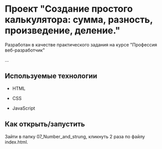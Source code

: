 # Проект "Создание простого калькулятора: сумма, разность, произведение, деление."

Разработан в качестве практического задания на курсе "Профессия веб-разработчик"

…

## Используемые технологии

* HTML

* CSS 

* JavaScript

## Как открыть/запустить

Зайти в папку 07_Number_and_strung, кликнуть 2 раза по файлу index.html.